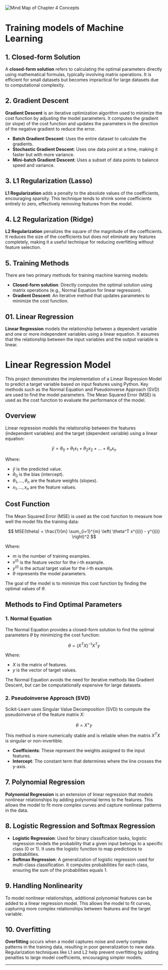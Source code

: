 ![Mind Map of Chapter 4 Concepts](https://github.com/user-attachments/assets/2a08c2e4-8cf4-4d27-9924-e8166154d40b)

# Training models of  Machine Learning


## 1. Closed-form Solution
A **closed-form solution** refers to calculating the optimal parameters directly using mathematical formulas, typically involving matrix operations. It is efficient for small datasets but becomes impractical for large datasets due to computational complexity.

## 2. Gradient Descent
**Gradient Descent** is an iterative optimization algorithm used to minimize the cost function by adjusting the model parameters. It computes the gradient (or slope) of the cost function and updates the parameters in the direction of the negative gradient to reduce the error.

- **Batch Gradient Descent**: Uses the entire dataset to calculate the gradients.
- **Stochastic Gradient Descent**: Uses one data point at a time, making it faster but with more variance.
- **Mini-batch Gradient Descent**: Uses a subset of data points to balance speed and variance.

## 3. L1 Regularization (Lasso)
**L1 Regularization** adds a penalty to the absolute values of the coefficients, encouraging sparsity. This technique tends to shrink some coefficients entirely to zero, effectively removing features from the model.

## 4. L2 Regularization (Ridge)
**L2 Regularization** penalizes the square of the magnitude of the coefficients. It reduces the size of the coefficients but does not eliminate any features completely, making it a useful technique for reducing overfitting without feature selection.

## 5. Training Methods
There are two primary methods for training machine learning models:
- **Closed-form solution**: Directly computes the optimal solution using matrix operations (e.g., Normal Equation for linear regression).
- **Gradient Descent**: An iterative method that updates parameters to minimize the cost function.

## 01. Linear Regression
**Linear Regression** models the relationship between a dependent variable and one or more independent variables using a linear equation. It assumes that the relationship between the input variables and the output variable is linear.
# Linear Regression Model

This project demonstrates the implementation of a Linear Regression Model to predict a target variable based on input features using Python. Key methods such as the Normal Equation and Pseudoinverse Approach (SVD) are used to find the model parameters. The Mean Squared Error (MSE) is used as the cost function to evaluate the performance of the model.

## Overview

Linear regression models the relationship between the features (independent variables) and the target (dependent variable) using a linear equation:

$$
\hat{y} = \theta_0 + \theta_1 x_1 + \theta_2 x_2 + \ldots + \theta_n x_n
$$

Where:

- $\hat{y}$ is the predicted value.
- $\theta_0$ is the bias (intercept).
- $\theta_1, \ldots, \theta_n$ are the feature weights (slopes).
- $x_1, \ldots, x_n$ are the feature values.

## Cost Function

The Mean Squared Error (MSE) is used as the cost function to measure how well the model fits the training data:

$$
MSE(\theta) = \frac{1}{m} \sum_{i=1}^{m} \left( \theta^T x^{(i)} - y^{(i)} \right)^2
$$

Where:

- $m$ is the number of training examples.
- $x^{(i)}$ is the feature vector for the $i$-th example.
- $y^{(i)}$ is the actual target value for the $i$-th example.
- $\theta$ represents the model parameters.

The goal of the model is to minimize this cost function by finding the optimal values of $\theta$.

## Methods to Find Optimal Parameters

### 1. Normal Equation

The Normal Equation provides a closed-form solution to find the optimal parameters $\theta$ by minimizing the cost function:

$$
\theta = (X^T X)^{-1} X^T y
$$

Where:

- $X$ is the matrix of features.
- $y$ is the vector of target values.

The Normal Equation avoids the need for iterative methods like Gradient Descent, but can be computationally expensive for large datasets.

### 2. Pseudoinverse Approach (SVD)

Scikit-Learn uses Singular Value Decomposition (SVD) to compute the pseudoinverse of the feature matrix $X$:

$$
\theta = X^+ y
$$

This method is more numerically stable and is reliable when the matrix $X^T X$ is singular or non-invertible.


- **Coefficients**: These represent the weights assigned to the input features.
- **Intercept**: The constant term that determines where the line crosses the y-axis.

## 7. Polynomial Regression
**Polynomial Regression** is an extension of linear regression that models nonlinear relationships by adding polynomial terms to the features. This allows the model to fit more complex curves and capture nonlinear patterns in the data.

## 8. Logistic Regression and Softmax Regression
- **Logistic Regression**: Used for binary classification tasks, logistic regression models the probability that a given input belongs to a specific class (0 or 1). It uses the logistic function to map predictions to probabilities.
- **Softmax Regression**: A generalization of logistic regression used for multi-class classification. It computes probabilities for each class, ensuring the sum of the probabilities equals 1.

## 9. Handling Nonlinearity
To model nonlinear relationships, additional polynomial features can be added to a linear regression model. This allows the model to fit curves, capturing more complex relationships between features and the target variable.

## 10. Overfitting
**Overfitting** occurs when a model captures noise and overly complex patterns in the training data, resulting in poor generalization to new data. Regularization techniques like L1 and L2 help prevent overfitting by adding penalties to large model coefficients, encouraging simpler models.

---


